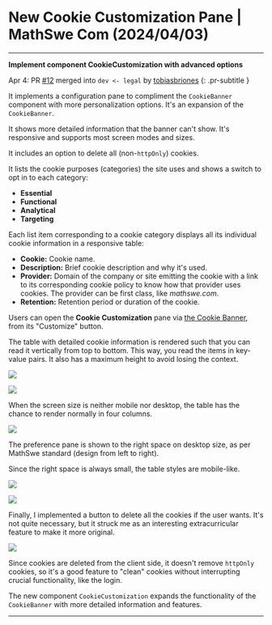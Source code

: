 <!-- Copyright (c) 2024 Tobias Briones. All rights reserved. -->
<!-- SPDX-License-Identifier: CC-BY-4.0 -->
<!-- This file is part of https://github.com/tobiasbriones/blog -->

# New Cookie Customization Pane | MathSwe Com (2024/04/03)

---

**Implement component CookieCustomization with advanced options**

Apr 4: PR [#12](https://github.com/mathswe/mathswe.com/pull/12) merged
into `dev <- legal` by [tobiasbriones](https://github.com/tobiasbriones)
{: .pr-subtitle }

It implements a configuration pane to compliment the `CookieBanner` component
with more personalization options. It's an expansion of the `CookieBanner`.

It shows more detailed information that the banner can't show. It's responsive
and supports most screen modes and sizes.

It includes an option to delete all (non-`httpOnly`) cookies.

It lists the cookie purposes (categories) the site uses and shows a switch to
opt in to each category:

- **Essential**
- **Functional**
- **Analytical**
- **Targeting**

Each list item corresponding to a cookie category displays all its individual
cookie information in a responsive table:

- **Cookie:** Cookie name.
- **Description:** Brief cookie description and why it's used.
- **Provider:** Domain of the company or site emitting the cookie with a link to
  its corresponding cookie policy to know how that provider uses cookies. The
  provider can be first class, like *mathswe.com*.
- **Retention:** Retention period or duration of the cookie.

Users can open the **Cookie Customization** pane
via [the Cookie Banner](/initializing-ops-with-a-cookie-banner---mathswe-com-2024-03-21),
from its "Customize" button.

The table with detailed cookie information is rendered such that you can read it
vertically from top to bottom. This way, you read the items in key-value pairs.
It also has a maximum height to avoid losing the context.

![](images/cookie-customization-mobile-1.png)

![](images/cookie-customization-mobile-2.png)

When the screen size is neither mobile nor desktop, the table has the chance to
render normally in four columns.

![](images/cookie-customization-medium.png)

The preference pane is shown to the right space on desktop size, as per MathSwe
standard (design from left to right).

Since the right space is always small, the table styles are mobile-like.

![](images/cookie-customization-desktop-1.png)

![](images/cookie-customization-desktop-2.png)

Finally, I implemented a button to delete all the cookies if the user wants.
It's not quite necessary, but it struck me as an interesting extracurricular
feature to make it more original.

![](images/cookie-customization-_-delete-all-cookies.png)

Since cookies are deleted from the client side, it doesn't remove `httpOnly`
cookies, so it's a good feature to "clean" cookies without interrupting crucial
functionality, like the login.

The new component `CookieCustomization` expands the functionality of the
`CookieBanner` with more detailed information and features.

---
